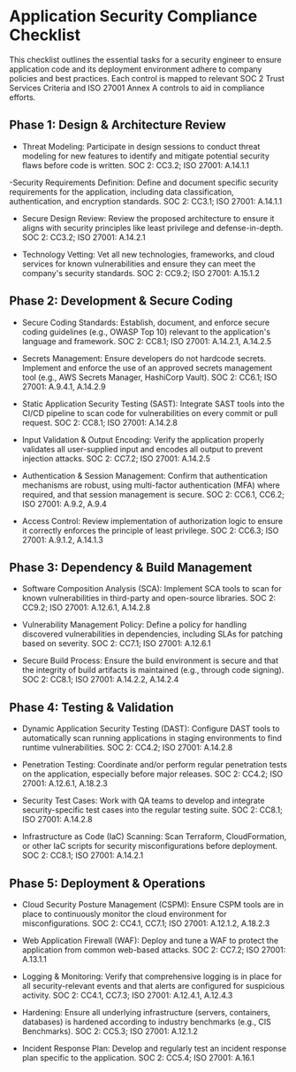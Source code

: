 # Application Security Compliance Checklist
This checklist outlines the essential tasks for a security engineer to ensure application code and its deployment environment adhere to company policies and best practices. Each control is mapped to relevant SOC 2 Trust Services Criteria and ISO 27001 Annex A controls to aid in compliance efforts.

## Phase 1: Design & Architecture Review

- Threat Modeling: Participate in design sessions to conduct threat modeling for new features to identify and mitigate potential security flaws before code is written.
SOC 2: CC3.2; ISO 27001: A.14.1.1

-Security Requirements Definition: Define and document specific security requirements for the application, including data classification, authentication, and encryption standards.
SOC 2: CC3.1; ISO 27001: A.14.1.1

- Secure Design Review: Review the proposed architecture to ensure it aligns with security principles like least privilege and defense-in-depth.
SOC 2: CC3.2; ISO 27001: A.14.2.1

- Technology Vetting: Vet all new technologies, frameworks, and cloud services for known vulnerabilities and ensure they can meet the company's security standards.
SOC 2: CC9.2; ISO 27001: A.15.1.2

## Phase 2: Development & Secure Coding
- Secure Coding Standards: Establish, document, and enforce secure coding guidelines (e.g., OWASP Top 10) relevant to the application's language and framework.
SOC 2: CC8.1; ISO 27001: A.14.2.1, A.14.2.5

- Secrets Management: Ensure developers do not hardcode secrets. Implement and enforce the use of an approved secrets management tool (e.g., AWS Secrets Manager, HashiCorp Vault).
SOC 2: CC6.1; ISO 27001: A.9.4.1, A.14.2.9

- Static Application Security Testing (SAST): Integrate SAST tools into the CI/CD pipeline to scan code for vulnerabilities on every commit or pull request.
SOC 2: CC8.1; ISO 27001: A.14.2.8

- Input Validation & Output Encoding: Verify the application properly validates all user-supplied input and encodes all output to prevent injection attacks.
SOC 2: CC7.2; ISO 27001: A.14.2.5

- Authentication & Session Management: Confirm that authentication mechanisms are robust, using multi-factor authentication (MFA) where required, and that session management is secure.
SOC 2: CC6.1, CC6.2; ISO 27001: A.9.2, A.9.4

- Access Control: Review implementation of authorization logic to ensure it correctly enforces the principle of least privilege.
SOC 2: CC6.3; ISO 27001: A.9.1.2, A.14.1.3

## Phase 3: Dependency & Build Management
- Software Composition Analysis (SCA): Implement SCA tools to scan for known vulnerabilities in third-party and open-source libraries.
SOC 2: CC9.2; ISO 27001: A.12.6.1, A.14.2.8

- Vulnerability Management Policy: Define a policy for handling discovered vulnerabilities in dependencies, including SLAs for patching based on severity.
SOC 2: CC7.1; ISO 27001: A.12.6.1

- Secure Build Process: Ensure the build environment is secure and that the integrity of build artifacts is maintained (e.g., through code signing).
SOC 2: CC8.1; ISO 27001: A.14.2.2, A.14.2.4

## Phase 4: Testing & Validation
- Dynamic Application Security Testing (DAST): Configure DAST tools to automatically scan running applications in staging environments to find runtime vulnerabilities.
SOC 2: CC4.2; ISO 27001: A.14.2.8

- Penetration Testing: Coordinate and/or perform regular penetration tests on the application, especially before major releases.
SOC 2: CC4.2; ISO 27001: A.12.6.1, A.18.2.3

- Security Test Cases: Work with QA teams to develop and integrate security-specific test cases into the regular testing suite.
SOC 2: CC8.1; ISO 27001: A.14.2.8

- Infrastructure as Code (IaC) Scanning: Scan Terraform, CloudFormation, or other IaC scripts for security misconfigurations before deployment.
SOC 2: CC8.1; ISO 27001: A.14.2.1

## Phase 5: Deployment & Operations
- Cloud Security Posture Management (CSPM): Ensure CSPM tools are in place to continuously monitor the cloud environment for misconfigurations.
SOC 2: CC4.1, CC7.1; ISO 27001: A.12.1.2, A.18.2.3

- Web Application Firewall (WAF): Deploy and tune a WAF to protect the application from common web-based attacks.
SOC 2: CC7.2; ISO 27001: A.13.1.1

- Logging & Monitoring: Verify that comprehensive logging is in place for all security-relevant events and that alerts are configured for suspicious activity.
SOC 2: CC4.1, CC7.3; ISO 27001: A.12.4.1, A.12.4.3

- Hardening: Ensure all underlying infrastructure (servers, containers, databases) is hardened according to industry benchmarks (e.g., CIS Benchmarks).
SOC 2: CC5.3; ISO 27001: A.12.1.2

- Incident Response Plan: Develop and regularly test an incident response plan specific to the application.
SOC 2: CC5.4; ISO 27001: A.16.1